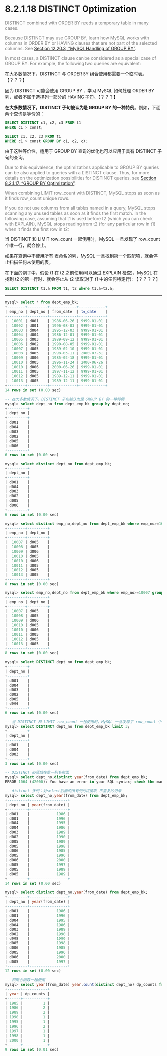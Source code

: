 # 8.2.1.18 DISTINCT Optimization

<font color="grey">DISTINCT combined with ORDER BY needs a temporary table in many cases.</font>

<font color="grey">Because DISTINCT may use GROUP BY, learn how MySQL works with columns in ORDER BY or HAVING clauses that are not part of the selected columns. See [Section 12.20.3, “MySQL Handling of GROUP BY”](https://dev.mysql.com/doc/refman/8.0/en/group-by-handling.html).</font>

<font color="grey">In most cases, a DISTINCT clause can be considered as a special case of GROUP BY. For example, the following two queries are equivalent:</font>

在大多数情况下，DISTINCT 与 ORDER BY 组合使用都需要一个临时表。【？？？】

因为 DISTINCT 可能会使用 GROUP BY ，学习 MySQL 如何处理 ORDER BY 列，或者不属于选择列一部分的 HAVING 子句。【？？？】

**在大多数情况下，DISTINCT 子句被认为是 GROUP BY 的一种特例**。例如，下面两个查询是等价的：

```sql
SELECT DISTINCT c1, c2, c3 FROM t1
WHERE c1 > const;

SELECT c1, c2, c3 FROM t1
WHERE c1 > const GROUP BY c1, c2, c3;
```

由于这种等价性，适用于 GROUP BY 查询的优化也可以应用于具有 DISTINCT 子句的查询。

<font color="grey">Due to this equivalence, the optimizations applicable to GROUP BY queries can be also applied to queries with a DISTINCT clause. Thus, for more details on the optimization possibilities for DISTINCT queries, see [Section 8.2.1.17, “GROUP BY Optimization”](https://dev.mysql.com/doc/refman/8.0/en/group-by-optimization.html).</font>

<font color="grey">When combining LIMIT row_count with DISTINCT, MySQL stops as soon as it finds row_count unique rows.</font>

<font color="grey">If you do not use columns from all tables named in a query, MySQL stops scanning any unused tables as soon as it finds the first match. In the following case, assuming that t1 is used before t2 (which you can check with EXPLAIN), MySQL stops reading from t2 (for any particular row in t1) when it finds the first row in t2:</font>

当 DISTINCT 和 LIMIT row_count 一起使用时，MySQL 一旦发现了 row_count 个唯一行，就会停止。

如果在查询中不使用所有 表命名的列，MySQL 一旦找到第一个匹配项，就会停止扫描任何未使用的表。

在下面的例子中，假设 t1 在 t2 之前使用(可以通过 EXPLAIN 检查)，MySQL 在找到 t2 的第一行时，就会停止从 t2 读取(对于 t1 中的任何特定行): 【？？？？】

```sql
SELECT DISTINCT t1.a FROM t1, t2 where t1.a=t2.a;
```

------------------------------------------------------------------------

```sql
mysql> select * from dept_emp_bk;
+--------+---------+------------+------------+
| emp_no | dept_no | from_date  | to_date    |
+--------+---------+------------+------------+
|  10001 | d001    | 1986-06-26 | 9999-01-01 |
|  10002 | d001    | 1996-08-03 | 9999-01-01 |
|  10003 | d004    | 1995-12-03 | 9999-01-01 |
|  10004 | d004    | 1986-12-01 | 9999-01-01 |
|  10005 | d003    | 1989-09-12 | 9999-01-01 |
|  10006 | d002    | 1990-08-05 | 9999-01-01 |
|  10007 | d005    | 1989-02-10 | 9999-01-01 |
|  10008 | d005    | 1998-03-11 | 2000-07-31 |
|  10009 | d006    | 1985-02-18 | 9999-01-01 |
|  10010 | d005    | 1996-11-24 | 2000-06-26 |
|  10010 | d006    | 2000-06-26 | 9999-01-01 |
|  10011 | d005    | 1997-11-12 | 9999-01-01 |
|  10012 | d005    | 1989-12-11 | 9999-01-01 |
|  10013 | d005    | 1989-12-11 | 9999-01-01 |
+--------+---------+------------+------------+
14 rows in set (0.00 sec)

-- 在大多数情况下，DISTINCT 子句被认为是 GROUP BY 的一种特例
mysql> select dept_no from dept_emp_bk group by dept_no; 
+---------+
| dept_no |
+---------+
| d001    |
| d004    |
| d003    |
| d002    |
| d005    |
| d006    |
+---------+
6 rows in set (0.00 sec)

mysql> select distinct dept_no from dept_emp_bk;
+---------+
| dept_no |
+---------+
| d001    |
| d004    |
| d003    |
| d002    |
| d005    |
| d006    |
+---------+
6 rows in set (0.00 sec)

mysql> select distinct emp_no,dept_no from dept_emp_bk where emp_no>=10007;
+--------+---------+
| emp_no | dept_no |
+--------+---------+
|  10007 | d005    |
|  10008 | d005    |
|  10009 | d006    |
|  10010 | d005    |
|  10010 | d006    |
|  10011 | d005    |
|  10012 | d005    |
|  10013 | d005    |
+--------+---------+
8 rows in set (0.00 sec)

mysql> select emp_no,dept_no from dept_emp_bk where emp_no>=10007 group by emp_no,dept_no;
+--------+---------+
| emp_no | dept_no |
+--------+---------+
|  10007 | d005    |
|  10008 | d005    |
|  10009 | d006    |
|  10010 | d005    |
|  10010 | d006    |
|  10011 | d005    |
|  10012 | d005    |
|  10013 | d005    |
+--------+---------+
8 rows in set (0.00 sec)

mysql> select DISTINCT dept_no from dept_emp_bk;   
+---------+
| dept_no |
+---------+
| d001    |
| d004    |
| d003    |
| d002    |
| d005    |
| d006    |
+---------+
6 rows in set (0.00 sec)

-- 当 DISTINCT 和 LIMIT row_count 一起使用时，MySQL 一旦发现了 row_count 个唯一行，就会停止。
mysql> select DISTINCT dept_no from dept_emp_bk limit 3;
+---------+
| dept_no |
+---------+
| d001    |
| d004    |
| d003    |
+---------+
3 rows in set (0.00 sec)

-- DISTINCT 必须放在第一列名前面
mysql> select dept_no,distinct year(from_date) from dept_emp_bk;         
ERROR 1064 (42000): You have an error in your SQL syntax; check the manual that corresponds to your MySQL server version for the right syntax to use near 'distinct year(from_date) from dept_emp_bk' at line 1

-- distinct 多列：对select后面的所有列的拼接取 不重复的记录
mysql> select dept_no,year(from_date) from dept_emp_bk;         
+---------+-----------------+
| dept_no | year(from_date) |
+---------+-----------------+
| d001    |            1986 |
| d001    |            1996 |
| d004    |            1995 |
| d004    |            1986 |
| d003    |            1989 |
| d002    |            1990 |
| d005    |            1989 |
| d005    |            1998 |
| d006    |            1985 |
| d005    |            1996 |
| d006    |            2000 |
| d005    |            1997 |
| d005    |            1989 |
| d005    |            1989 |
+---------+-----------------+
14 rows in set (0.00 sec)

mysql> select distinct dept_no,year(from_date) from dept_emp_bk;
+---------+-----------------+
| dept_no | year(from_date) |
+---------+-----------------+
| d001    |            1986 |
| d001    |            1996 |
| d004    |            1995 |
| d004    |            1986 |
| d003    |            1989 |
| d002    |            1990 |
| d005    |            1989 |
| d005    |            1998 |
| d006    |            1985 |
| d005    |            1996 |
| d006    |            2000 |
| d005    |            1997 |
+---------+-----------------+
12 rows in set (0.00 sec)

-- 和聚合函数一起使用
mysql> select year(from_date) year,count(distinct dept_no) dp_counts from dept_emp_bk group by year order by year;
+------+-----------+
| year | dp_counts |
+------+-----------+
| 1985 |         1 |
| 1986 |         2 |
| 1989 |         2 |
| 1990 |         1 |
| 1995 |         1 |
| 1996 |         2 |
| 1997 |         1 |
| 1998 |         1 |
| 2000 |         1 |
+------+-----------+
9 rows in set (0.01 sec)
```